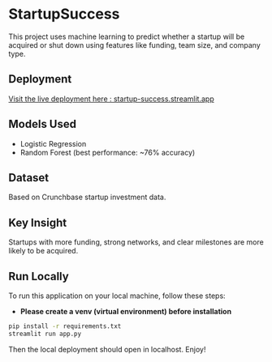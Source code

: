 # StartupSuccess

This project uses machine learning to predict whether a startup will be acquired or shut down using features like funding, team size, and company type.

## Deployment
[Visit the live deployment here : startup-success.streamlit.app](https://startup-success.streamlit.app)

## Models Used
- Logistic Regression
- Random Forest (best performance: ~76% accuracy)

## Dataset
Based on Crunchbase startup investment data.

## Key Insight
Startups with more funding, strong networks, and clear milestones are more likely to be acquired.


## Run Locally

To run this application on your local machine, follow these steps:
- **Please create a venv (virtual environment) before installation**

```bash
pip install -r requirements.txt
streamlit run app.py
```

Then the local deployment should open in localhost. Enjoy!